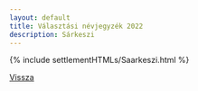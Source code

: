 ```yaml
---
layout: default
title: Választási névjegyzék 2022
description: Sárkeszi
---
```


{% include settlementHTMLs/Saarkeszi.html %}

[Vissza](./)